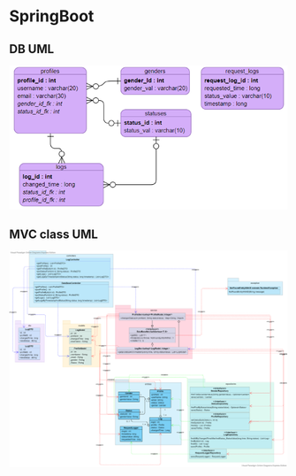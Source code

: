 # SpringBoot
## DB UML
![DB UML](https://github.com/Erartria/SpringBoot/blob/master/UML/db_uml.PNG)
## MVC class UML
![MVC class UML](https://github.com/Erartria/SpringBoot/blob/master/UML/Class_arch.png)
